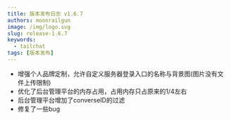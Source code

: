 ```yaml
---
title: 版本发布日志 v1.6.7
authors: moonrailgun
image: /img/logo.svg
slug: release-1.6.7
keywords:
  - tailchat
tags: [版本发布]
---
```


- 增强个人品牌定制，允许自定义服务器登录入口的名称与背景图(图片没有文件上传限制)
- 优化了后台管理平台的内存占用，占用内存只占原来的1/4左右
- 后台管理平台增加了converseID的过滤
- 修复了一些bug
